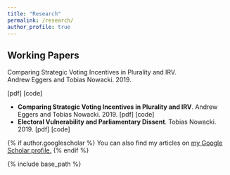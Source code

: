 ```yaml
---
title: "Research"
permalink: /research/
author_profile: true
---
```


## Working Papers

<div class="paper-title">Comparing Strategic Voting Incentives in Plurality and IRV.</div>
Andrew Eggers and Tobias Nowacki. 2019.

[pdf] [code]

* **Comparing Strategic Voting Incentives in Plurality and IRV**. Andrew Eggers and Tobias Nowacki. 2019.
  [pdf] [code]
* **Electoral Vulnerability and Parliamentary Dissent**. Tobias Nowacki. 2019.
  [pdf] [code]

{% if author.googlescholar %}
  You can also find my articles on <u><a href="{{author.googlescholar}}">my Google Scholar profile</a>.</u>
{% endif %}

{% include base_path %}
